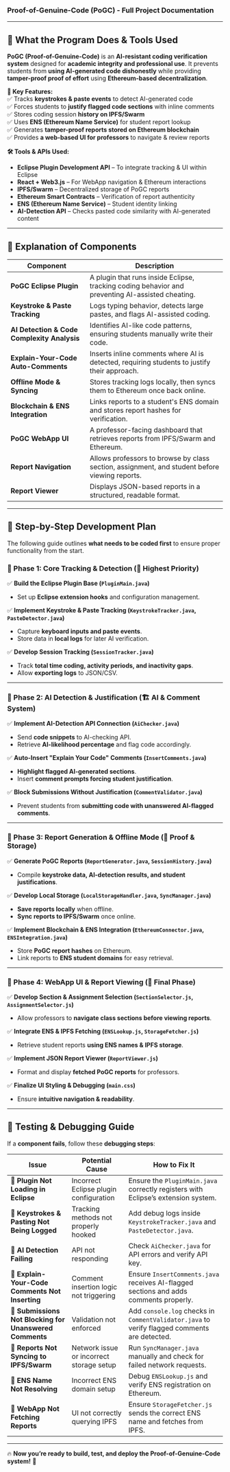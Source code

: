 ### **Proof-of-Genuine-Code (PoGC) - Full Project Documentation**  

---

## **📌 What the Program Does & Tools Used**  

**PoGC (Proof-of-Genuine-Code)** is an **AI-resistant coding verification system** designed for **academic integrity and professional use**. It prevents students from **using AI-generated code dishonestly** while providing **tamper-proof proof of effort** using **Ethereum-based decentralization**.

**🔹 Key Features:**  
✅ Tracks **keystrokes & paste events** to detect AI-generated code  
✅ Forces students to **justify flagged code sections** with inline comments  
✅ Stores coding session **history on IPFS/Swarm**  
✅ Uses **ENS (Ethereum Name Service)** for student report lookup  
✅ Generates **tamper-proof reports stored on Ethereum blockchain**  
✅ Provides **a web-based UI for professors** to navigate & review reports  

**🛠️ Tools & APIs Used:**  
- **Eclipse Plugin Development API** – To integrate tracking & UI within Eclipse  
- **React + Web3.js** – For WebApp navigation & Ethereum interactions  
- **IPFS/Swarm** – Decentralized storage of PoGC reports  
- **Ethereum Smart Contracts** – Verification of report authenticity  
- **ENS (Ethereum Name Service)** – Student identity linking  
- **AI-Detection API** – Checks pasted code similarity with AI-generated content  

---

## **📌 Explanation of Components**  

| **Component** | **Description** |
|--------------|----------------|
| **PoGC Eclipse Plugin** | A plugin that runs inside Eclipse, tracking coding behavior and preventing AI-assisted cheating. |
| **Keystroke & Paste Tracking** | Logs typing behavior, detects large pastes, and flags AI-assisted coding. |
| **AI Detection & Code Complexity Analysis** | Identifies AI-like code patterns, ensuring students manually write their code. |
| **Explain-Your-Code Auto-Comments** | Inserts inline comments where AI is detected, requiring students to justify their approach. |
| **Offline Mode & Syncing** | Stores tracking logs locally, then syncs them to Ethereum once back online. |
| **Blockchain & ENS Integration** | Links reports to a student's ENS domain and stores report hashes for verification. |
| **PoGC WebApp UI** | A professor-facing dashboard that retrieves reports from IPFS/Swarm and Ethereum. |
| **Report Navigation** | Allows professors to browse by class section, assignment, and student before viewing reports. |
| **Report Viewer** | Displays JSON-based reports in a structured, readable format. |

---

## **📌 Step-by-Step Development Plan**  

The following guide outlines **what needs to be coded first** to ensure proper functionality from the start.  

### **🔹 Phase 1: Core Tracking & Detection (🚀 Highest Priority)**
✅ **Build the Eclipse Plugin Base (`PluginMain.java`)**  
   - Set up **Eclipse extension hooks** and configuration management.  

✅ **Implement Keystroke & Paste Tracking (`KeystrokeTracker.java`, `PasteDetector.java`)**  
   - Capture **keyboard inputs and paste events**.  
   - Store data in **local logs** for later AI verification.  

✅ **Develop Session Tracking (`SessionTracker.java`)**  
   - Track **total time coding, activity periods, and inactivity gaps**.  
   - Allow **exporting logs** to JSON/CSV.  

---

### **🔹 Phase 2: AI Detection & Justification (🏗️ AI & Comment System)**
✅ **Implement AI-Detection API Connection (`AiChecker.java`)**  
   - Send **code snippets** to AI-checking API.  
   - Retrieve **AI-likelihood percentage** and flag code accordingly.  

✅ **Auto-Insert "Explain Your Code" Comments (`InsertComments.java`)**  
   - **Highlight flagged AI-generated sections**.  
   - Insert **comment prompts forcing student justification**.  

✅ **Block Submissions Without Justification (`CommentValidator.java`)**  
   - Prevent students from **submitting code with unanswered AI-flagged comments**.  

---

### **🔹 Phase 3: Report Generation & Offline Mode (📜 Proof & Storage)**
✅ **Generate PoGC Reports (`ReportGenerator.java`, `SessionHistory.java`)**  
   - Compile **keystroke data, AI-detection results, and student justifications**.  

✅ **Develop Local Storage (`LocalStorageHandler.java`, `SyncManager.java`)**  
   - **Save reports locally** when offline.  
   - **Sync reports to IPFS/Swarm** once online.  

✅ **Implement Blockchain & ENS Integration (`EthereumConnector.java`, `ENSIntegration.java`)**  
   - Store **PoGC report hashes** on Ethereum.  
   - Link reports to **ENS student domains** for easy retrieval.  

---

### **🔹 Phase 4: WebApp UI & Report Viewing (🎨 Final Phase)**
✅ **Develop Section & Assignment Selection (`SectionSelector.js`, `AssignmentSelector.js`)**  
   - Allow professors to **navigate class sections before viewing reports**.  

✅ **Integrate ENS & IPFS Fetching (`ENSLookup.js`, `StorageFetcher.js`)**  
   - Retrieve student reports **using ENS names & IPFS storage**.  

✅ **Implement JSON Report Viewer (`ReportViewer.js`)**  
   - Format and display **fetched PoGC reports** for professors.  

✅ **Finalize UI Styling & Debugging (`main.css`)**  
   - Ensure **intuitive navigation & readability**.  

---

## **📌 Testing & Debugging Guide**  

If a **component fails**, follow these **debugging steps**:  

| **Issue** | **Potential Cause** | **How to Fix It** |
|-----------|--------------------|------------------|
| 🚨 **Plugin Not Loading in Eclipse** | Incorrect Eclipse plugin configuration | Ensure the `PluginMain.java` correctly registers with Eclipse’s extension system. |
| 🚨 **Keystrokes & Pasting Not Being Logged** | Tracking methods not properly hooked | Add debug logs inside `KeystrokeTracker.java` and `PasteDetector.java`. |
| 🚨 **AI Detection Failing** | API not responding | Check `AiChecker.java` for API errors and verify API key. |
| 🚨 **Explain-Your-Code Comments Not Inserting** | Comment insertion logic not triggering | Ensure `InsertComments.java` receives AI-flagged sections and adds comments properly. |
| 🚨 **Submissions Not Blocking for Unanswered Comments** | Validation not enforced | Add `console.log` checks in `CommentValidator.java` to verify flagged comments are detected. |
| 🚨 **Reports Not Syncing to IPFS/Swarm** | Network issue or incorrect storage setup | Run `SyncManager.java` manually and check for failed network requests. |
| 🚨 **ENS Name Not Resolving** | Incorrect ENS domain setup | Debug `ENSLookup.js` and verify ENS registration on Ethereum. |
| 🚨 **WebApp Not Fetching Reports** | UI not correctly querying IPFS | Ensure `StorageFetcher.js` sends the correct ENS name and fetches from IPFS. |

---

🔥 **Now you’re ready to build, test, and deploy the Proof-of-Genuine-Code system!** 🚀
